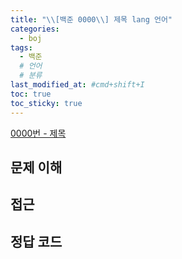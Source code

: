 ```yaml
---
title: "\\[백준 0000\\] 제목 lang 언어"
categories:
  - boj
tags:
  - 백준
  # 언어
  # 분류
last_modified_at: #cmd+shift+I
toc: true
toc_sticky: true
---
```


[0000번 - 제목](https://www.acmicpc.net/problem/0000)

## 문제 이해

## 접근

## 정답 코드

```python

```
